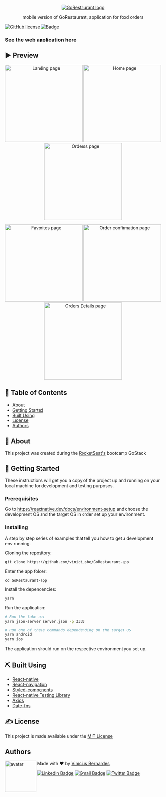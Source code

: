 <p align="center">
  <a href="https://github.com/viniciusbe/GoRestaurant-app/blob/master/.github/gorest.png" rel="noopener">
 <img src="https://github.com/viniciusbe/GoRestaurant-app/blob/master/.github/gorest.png" alt="GoRestaurant logo"></a>
</p>


<p align="center"> mobile version of GoRestaurant, application for food orders
</p>

[![GitHub license](https://img.shields.io/github/license/viniciusbe/GoRestaurant-app?color=%23C72828)](https://github.com/viniciusbe/GoRestaurant-app/blob/master/LICENSE) 
[![Badge](https://img.shields.io/badge/made%20by-Vin%C3%ADcius%20Bernardes-%23C72828)](https://github.com/viniciusbe) 
 
 
### [See the web application here](https://github.com/viniciusbe/GoRestaurant-web) 

## ▶ Preview


<p align="center">
  <a href="https://github.com/viniciusbe/GoRestaurant-app/blob/master/.github/Screenshot_1613828797.png">
    <img width="250" src="https://github.com/viniciusbe/GoRestaurant-app/blob/master/.github/Screenshot_1613828797.png" title="Landing page" /></a>
    
  <a href="https://github.com/viniciusbe/GoRestaurant-app/blob/master/.github/Screenshot_1613828825.png">
    <img width="250" src="https://github.com/viniciusbe/GoRestaurant-app/blob/master/.github/Screenshot_1613828825.png" title="Home page" /></a>
    
  <a href="https://github.com/viniciusbe/GoRestaurant-app/blob/master/.github/Screenshot_1613828828.png">
    <img width="250" src="https://github.com/viniciusbe/GoRestaurant-app/blob/master/.github/Screenshot_1613828828.png" title="Orderss page" /></a>
</p>

<p align="center">
  <a href="https://github.com/viniciusbe/GoRestaurant-app/blob/master/.github/Screenshot_1613828831.png">
    <img width="250" src="https://github.com/viniciusbe/GoRestaurant-app/blob/master/.github/Screenshot_1613828831.png" title="Favorites page" /></a>
    
  <a href="https://github.com/viniciusbe/GoRestaurant-app/blob/master/.github/Screenshot_1613828864.png">
    <img width="250" src="https://github.com/viniciusbe/GoRestaurant-app/blob/master/.github/Screenshot_1613828864.png" title="Order confirmation page" /></a>
    
  <a href="https://github.com/viniciusbe/GoRestaurant-app/blob/master/.github/Screenshot_1613828845.png">
    <img width="250" src="https://github.com/viniciusbe/GoRestaurant-app/blob/master/.github/Screenshot_1613828845.png" title="Orders Details page" /></a>
</p>


## 📝 Table of Contents

- [About](#about)
- [Getting Started](#getting_started)
- [Built Using](#built_using)
- [License](#license)
- [Authors](#authors)

## 🧐 About <a name = "about"></a>

This project was created during the [RocketSeat's](https://rocketseat.com.br/) bootcamp GoStack

## 🏁 Getting Started <a name = "getting_started"></a>

These instructions will get you a copy of the project up and running on your local machine for development and testing purposes.

### Prerequisites

Go to https://reactnative.dev/docs/environment-setup and choose the development OS and the target OS in order set up your environment.

### Installing

A step by step series of examples that tell you how to get a development env running.

Cloning the repository:

```
git clone https://github.com/viniciusbe/GoRestaurant-app
```

Enter the app folder:

```
cd GoRestaurant-app
```

Install the dependencies:

```
yarn
```

Run the application:

```bash
# Run the fake api
yarn json-server server.json -p 3333

# Run one of these commands dependending on the target OS
yarn android
yarn ios
```

The application should run on the respective environment you set up. 

## ⛏️ Built Using <a name = "built_using"></a>

- [React-native](https://reactnative.dev/)
- [React-navigation](https://reactnavigation.org/)
- [Styled-components](https://styled-components.com/)
- [React-native Testing Library](https://testing-library.com/docs/react-native-testing-library/intro/)
- [Axios](https://github.com/axios/axios)
- [Date-fns](https://date-fns.org/)

## ✍️ License <a name = "license"></a>

This project is made available under the [MIT License](https://github.com/viniciusbe/GoRestaurant-app/blob/master/LICENSE)


## Authors <a name = "license"></a> <a name="authors"></a>

<a href="https://github.com/viniciusbe">
  
 <img align="left" width="100" height="100" src="https://avatars.githubusercontent.com/u/61849613?s=460&u=246f8dbe8afcc6dec5999d2a6243121bcd4922be&v=4" alt="avatar"/>

</a>

Made with ❤ by [Vinícius Bernardes](https://github.com/viniciusbe)

[![Linkedin Badge](https://img.shields.io/badge/-LinkedIn-blue?style=flat-square&logo=Linkedin&logoColor=white)](https://www.linkedin.com/in/vinicius-bernardes-santos/)
[![Gmail Badge](https://img.shields.io/badge/-vinicius@vibesa.online-d14836?style=flat-square&logo=Gmail&logoColor=white)](mailto:vinicius@vibesa.online)
[![Twitter Badge](https://img.shields.io/twitter/url?label=Twitter&style=social&url=https%3A%2F%2Ftwitter.com%2FViniciusbern7)](https://twitter.com/Viniciusbern7)
